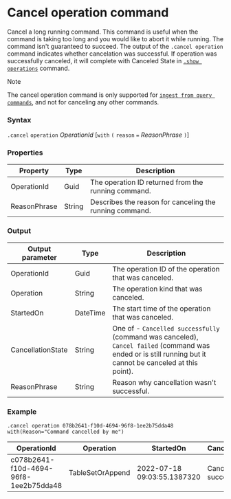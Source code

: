 # Cancel operation command

Cancel a long running command. This command is useful when the command is taking too long and you would like to abort it while running.
The command isn't guaranteed to succeed. The output of the `.cancel operation` command indicates whether cancelation was successful. If operation was successfully canceled, it will complete with Canceled State in [`.show operations`](../operations.md#show-operations) command.

> [!NOTE]
> The cancel operation command is only supported for [`ingest from query commands`](../data-ingestion/ingest-from-query.md), and not for canceling any other commands.

### Syntax

`.cancel` `operation` *OperationId* [`with` `(` `reason` `=` *ReasonPhrase* `)`]

### Properties

|Property|Type|Description
|----------------|-------|---|
|OperationId|Guid|The operation ID returned from the running command.|
|ReasonPhrase|String|Describes the reason for canceling the running command.|

### Output

|Output parameter |Type |Description
|---|---|---
|OperationId|Guid|The operation ID of the operation that was canceled.
|Operation|String|The operation kind that was canceled.
|StartedOn|DateTime|The start time of the operation that was canceled.
|CancellationState|String|One of - `Cancelled successfully` (command was canceled), `Cancel failed` (command was ended or is still running but it cannot be canceled at this point).
|ReasonPhrase|String|Reason why cancellation wasn't successful.

### Example

<!-- csl -->
```
.cancel operation 078b2641-f10d-4694-96f8-1ee2b75dda48 with(Reason="Command cancelled by me")
```

|OperationId|Operation|StartedOn|CancellationState|ReasonPhrase|
|---|---|---|---|---|
|c078b2641-f10d-4694-96f8-1ee2b75dda48|TableSetOrAppend|2022-07-18 09:03:55.1387320|Canceled successfully|Command cancelled by me|